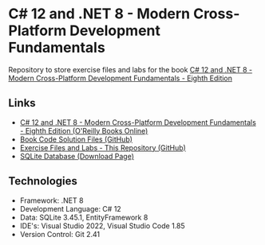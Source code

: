 # C# 12 and .NET 8 - Modern Cross-Platform Development Fundamentals
Repository to store exercise files and labs for the book [C# 12 and .NET 8 - Modern Cross-Platform Development Fundamentals - Eighth Edition](https://learning.oreilly.com/library/view/c-12-and/9781837635870/)

## Links
- [C# 12 and .NET 8 - Modern Cross-Platform Development Fundamentals - Eighth Edition (O'Reilly Books Online)](https://learning.oreilly.com/library/view/c-12-and/9781837635870/)
- [Book Code Solution Files (GitHub)](https://github.com/markjprice/cs12dotnet8)
- [Exercise Files and Labs - This Repository (GitHub)](https://github.com/mmelekus/csharp12-net8)
- [SQLite Database (Download Page)](https://www.sqlite.org/download.html)

## Technologies
- Framework: .NET 8
- Development Language: C# 12
- Data: SQLite 3.45.1, EntityFramework 8
- IDE's: Visual Studio 2022, Visual Studio Code 1.85
- Version Control: Git 2.41
